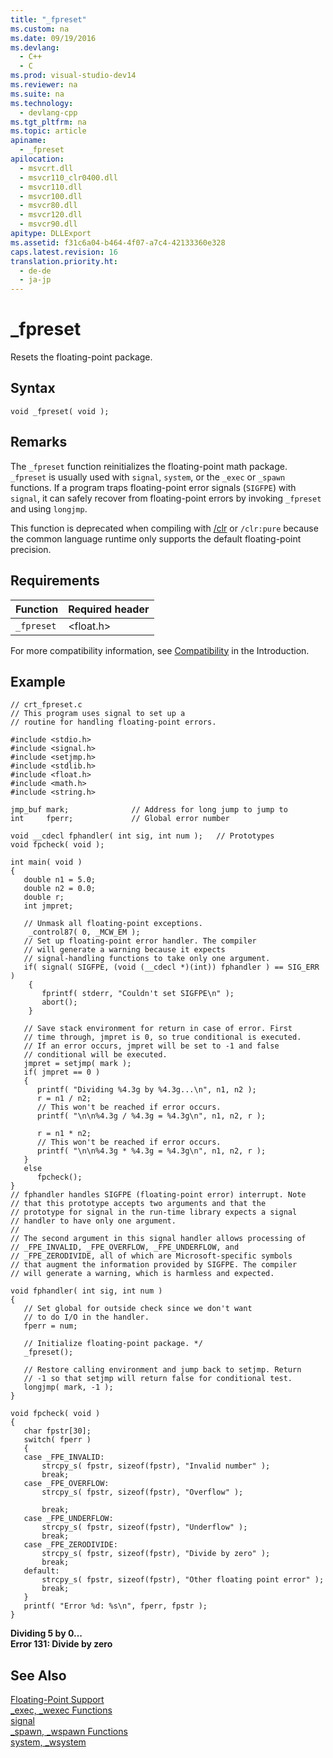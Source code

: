 ```yaml
---
title: "_fpreset"
ms.custom: na
ms.date: 09/19/2016
ms.devlang: 
  - C++
  - C
ms.prod: visual-studio-dev14
ms.reviewer: na
ms.suite: na
ms.technology: 
  - devlang-cpp
ms.tgt_pltfrm: na
ms.topic: article
apiname: 
  - _fpreset
apilocation: 
  - msvcrt.dll
  - msvcr110_clr0400.dll
  - msvcr110.dll
  - msvcr100.dll
  - msvcr80.dll
  - msvcr120.dll
  - msvcr90.dll
apitype: DLLExport
ms.assetid: f31c6a04-b464-4f07-a7c4-42133360e328
caps.latest.revision: 16
translation.priority.ht: 
  - de-de
  - ja-jp
---
```

# _fpreset
Resets the floating-point package.  
  
## Syntax  
  
```  
void _fpreset( void );  
```  
  
## Remarks  
 The `_fpreset` function reinitializes the floating-point math package. `_fpreset` is usually used with `signal`, `system`, or the `_exec` or `_spawn` functions. If a program traps floating-point error signals (`SIGFPE`) with `signal`, it can safely recover from floating-point errors by invoking `_fpreset` and using `longjmp`.  
  
 This function is deprecated when compiling with [/clr](../Topic/-clr%20\(Common%20Language%20Runtime%20Compilation\).md) or `/clr:pure` because the common language runtime only supports the default floating-point precision.  
  
## Requirements  
  
|Function|Required header|  
|--------------|---------------------|  
|`_fpreset`|<float.h>|  
  
 For more compatibility information, see [Compatibility](../vs140/Compatibility.md) in the Introduction.  
  
## Example  
  
```  
// crt_fpreset.c  
// This program uses signal to set up a  
// routine for handling floating-point errors.  
  
#include <stdio.h>  
#include <signal.h>  
#include <setjmp.h>  
#include <stdlib.h>  
#include <float.h>  
#include <math.h>  
#include <string.h>  
  
jmp_buf mark;              // Address for long jump to jump to  
int     fperr;             // Global error number  
  
void __cdecl fphandler( int sig, int num );   // Prototypes  
void fpcheck( void );  
  
int main( void )  
{  
   double n1 = 5.0;  
   double n2 = 0.0;  
   double r;  
   int jmpret;  
  
   // Unmask all floating-point exceptions.   
    _control87( 0, _MCW_EM );  
   // Set up floating-point error handler. The compiler  
   // will generate a warning because it expects  
   // signal-handling functions to take only one argument.  
   if( signal( SIGFPE, (void (__cdecl *)(int)) fphandler ) == SIG_ERR )  
    {  
       fprintf( stderr, "Couldn't set SIGFPE\n" );  
       abort();  
    }  
  
   // Save stack environment for return in case of error. First   
   // time through, jmpret is 0, so true conditional is executed.   
   // If an error occurs, jmpret will be set to -1 and false   
   // conditional will be executed.  
   jmpret = setjmp( mark );  
   if( jmpret == 0 )  
   {  
      printf( "Dividing %4.3g by %4.3g...\n", n1, n2 );  
      r = n1 / n2;  
      // This won't be reached if error occurs.  
      printf( "\n\n%4.3g / %4.3g = %4.3g\n", n1, n2, r );  
  
      r = n1 * n2;  
      // This won't be reached if error occurs.  
      printf( "\n\n%4.3g * %4.3g = %4.3g\n", n1, n2, r );  
   }  
   else  
      fpcheck();  
}  
// fphandler handles SIGFPE (floating-point error) interrupt. Note  
// that this prototype accepts two arguments and that the   
// prototype for signal in the run-time library expects a signal   
// handler to have only one argument.  
//  
// The second argument in this signal handler allows processing of  
// _FPE_INVALID, _FPE_OVERFLOW, _FPE_UNDERFLOW, and   
// _FPE_ZERODIVIDE, all of which are Microsoft-specific symbols   
// that augment the information provided by SIGFPE. The compiler   
// will generate a warning, which is harmless and expected.  
  
void fphandler( int sig, int num )  
{  
   // Set global for outside check since we don't want  
   // to do I/O in the handler.  
   fperr = num;  
  
   // Initialize floating-point package. */  
   _fpreset();  
  
   // Restore calling environment and jump back to setjmp. Return   
   // -1 so that setjmp will return false for conditional test.  
   longjmp( mark, -1 );  
}  
  
void fpcheck( void )  
{  
   char fpstr[30];  
   switch( fperr )  
   {  
   case _FPE_INVALID:  
       strcpy_s( fpstr, sizeof(fpstr), "Invalid number" );  
       break;  
   case _FPE_OVERFLOW:  
       strcpy_s( fpstr, sizeof(fpstr), "Overflow" );  
  
       break;  
   case _FPE_UNDERFLOW:  
       strcpy_s( fpstr, sizeof(fpstr), "Underflow" );  
       break;  
   case _FPE_ZERODIVIDE:  
       strcpy_s( fpstr, sizeof(fpstr), "Divide by zero" );  
       break;  
   default:  
       strcpy_s( fpstr, sizeof(fpstr), "Other floating point error" );  
       break;  
   }  
   printf( "Error %d: %s\n", fperr, fpstr );  
}  
```  
  
 **Dividing    5 by    0...**  
**Error 131: Divide by zero**   
## See Also  
 [Floating-Point Support](../vs140/Floating-Point-Support.md)   
 [_exec, _wexec Functions](../vs140/_exec--_wexec-Functions.md)   
 [signal](../vs140/signal.md)   
 [_spawn, _wspawn Functions](../vs140/_spawn--_wspawn-Functions.md)   
 [system, _wsystem](../vs140/system--_wsystem.md)